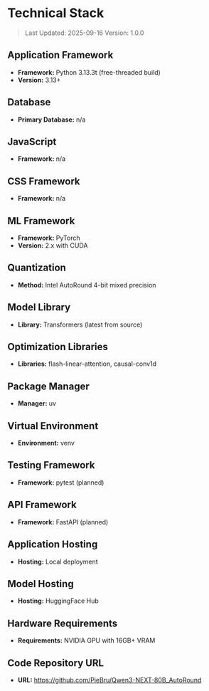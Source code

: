 # Technical Stack

> Last Updated: 2025-09-16
> Version: 1.0.0

## Application Framework

- **Framework:** Python 3.13.3t (free-threaded build)
- **Version:** 3.13+

## Database

- **Primary Database:** n/a

## JavaScript

- **Framework:** n/a

## CSS Framework

- **Framework:** n/a

## ML Framework

- **Framework:** PyTorch
- **Version:** 2.x with CUDA

## Quantization

- **Method:** Intel AutoRound 4-bit mixed precision

## Model Library

- **Library:** Transformers (latest from source)

## Optimization Libraries

- **Libraries:** flash-linear-attention, causal-conv1d

## Package Manager

- **Manager:** uv

## Virtual Environment

- **Environment:** venv

## Testing Framework

- **Framework:** pytest (planned)

## API Framework

- **Framework:** FastAPI (planned)

## Application Hosting

- **Hosting:** Local deployment

## Model Hosting

- **Hosting:** HuggingFace Hub

## Hardware Requirements

- **Requirements:** NVIDIA GPU with 16GB+ VRAM

## Code Repository URL

- **URL:** https://github.com/PieBru/Qwen3-NEXT-80B_AutoRound